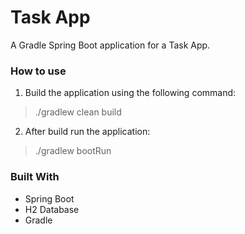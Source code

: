 # Task App

A Gradle Spring Boot application for a Task App.

### How to use

1. Build the application using the following command:

> ./gradlew clean build

2. After build run the application:

> ./gradlew bootRun


### Built With
* Spring Boot
* H2 Database
* Gradle
